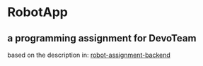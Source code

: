 # RobotApp

## a programming assignment for DevoTeam

based on the description in: [robot-assignment-backend](https://github.com/kouroshsalahshoor/RobotApp/blob/master/RobotApp/robot-assignment-backend.md.pdf)

